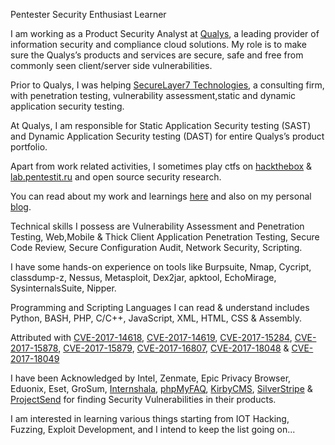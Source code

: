 Pentester Security Enthusiast Learner

I am working as a Product Security Analyst at [Qualys](http://www.qualys.com/), a leading provider of information security and compliance cloud solutions. My role is to make sure the Qualys’s products and services are secure, safe and free from commonly seen client/server side vulnerabilities.

Prior to Qualys, I was helping [SecureLayer7 Technologies](https://securelayer7.net/), a consulting firm, with penetration testing, vulnerability assessment,static and dynamic application security testing.

At Qualys, I am responsible for Static Application Security testing (SAST) and Dynamic Application Security testing (DAST) for entire Qualys’s product portfolio.

Apart from work related activities, I sometimes play ctfs on [hackthebox](https://www.hackthebox.eu/profile/477
) & [lab.pentestit.ru](https://lab.pentestit.ru/profile/security-prince) and open source security research.

You can read about my work and learnings [here](http://blog.securelayer7.net/author/ishaq/) and also on my personal [blog](https://securityprince.blogspot.in/).

Technical skills I possess are Vulnerability Assessment and Penetration Testing, Web,Mobile & Thick Client Application Penetration Testing, Secure Code Review, Secure Configuration Audit, Network Security, Scripting.

I have some hands-on experience on tools like Burpsuite, Nmap, Cycript, classdump-z, Nessus, Metasploit, Dex2jar, apktool, EchoMirage, SysinternalsSuite, Nipper.

Programming and Scripting Languages I can read & understand includes Python, BASH, PHP, C/C++, JavaScript, XML, HTML, CSS & Assembly.

Attributed with [CVE-2017-14618](http://cve.mitre.org/cgi-bin/cvename.cgi?name=CVE-2017-14618), [CVE-2017-14619](https://cve.mitre.org/cgi-bin/cvename.cgi?name=CVE-2017-14619), [CVE-2017-15284](http://cve.mitre.org/cgi-bin/cvename.cgi?name=CVE-2017-15284), [CVE-2017-15878](https://cve.mitre.org/cgi-bin/cvename.cgi?name=CVE-2017-15878), [CVE-2017-15879](https://cve.mitre.org/cgi-bin/cvename.cgi?name=CVE-2017-15879), [CVE-2017-16807](https://cve.mitre.org/cgi-bin/cvename.cgi?name=CVE-2017-16807), [CVE-2017-18048](https://cve.mitre.org/cgi-bin/cvename.cgi?name=CVE-2017-18048) & [CVE-2017-18049](https://cve.mitre.org/cgi-bin/cvename.cgi?name=CVE-2017-18049)

I have been Acknowledged by Intel, Zenmate, Epic Privacy Browser, Eduonix, Eset, GroSum, [Internshala](https://internshala.com/hall_of_fame), [phpMyFAQ](http://www.phpmyfaq.de/security/advisory-2017-10-19), [KirbyCMS](https://getkirby.com/changelog/kirby-2-5-7), [SilverStripe](https://www.silverstripe.org/download/security-releases/ss-2017-007/
) & [ProjectSend](https://www.projectsend.org/change-log-detail/r1053/) for finding Security Vulnerabilities in their products.

I am interested in learning various things starting from IOT Hacking, Fuzzing, Exploit Development, and I intend to keep the list going on...
